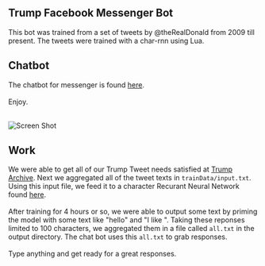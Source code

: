 ## Trump Facebook Messenger Bot

This bot was trained from a set of tweets by @theRealDonald from 2009 till present. The tweets were trained with a char-rnn using Lua.

## Chatbot 

The chatbot for messenger is found [here](https://www.facebook.com/hackmit2017trumpbot/). <br><br> Enjoy. <br><br>

![Screen Shot](https://rawgit.com/johnlk/trumpMessengerBot/master/sreenshot.png)

## Work

We were able to get all of our Trump Tweet needs satisfied at [Trump Archive](http://www.trumptwitterarchive.com/archive). Next we aggregated all of the tweet texts in `trainData/input.txt`. Using this input file, we feed it to a character Recurant Neural Network found [here](https://github.com/karpathy/char-rnn). <br><br> 
After training for 4 hours or so, we were able to output some text by priming the model with some text like "hello" and "I like ". Taking these reponses limited to 100 characters, we aggregated them in a file called `all.txt` in the output directory. The chat bot uses this `all.txt` to grab responses. <br><br>
Type anything and get ready for a great responses.
